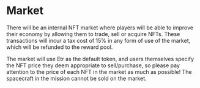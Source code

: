 # Market

There will be an internal NFT market where players will be able to improve their economy by allowing them to trade, sell or acquire NFTs. These transactions will incur a tax cost of 15% in any form of use of the market, which will be refunded to the reward pool.

The market will use Etr as the default token, and users themselves specify the NFT price they deem appropriate to sell/purchase, so please pay attention to the price of each NFT in the market as much as possible! The spacecraft in the mission cannot be sold on the market.
